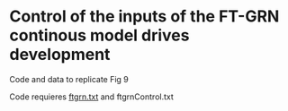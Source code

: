 # Control of the inputs of the FT-GRN continous model drives development
Code and data to replicate Fig 9

Code requieres [ftgrn.txt](BooleanModel/ftgrn.txt) and ftgrnControl.txt
